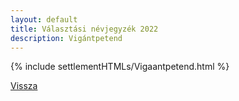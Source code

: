```yaml
---
layout: default
title: Választási névjegyzék 2022
description: Vigántpetend
---
```


{% include settlementHTMLs/Vigaantpetend.html %}

[Vissza](./)